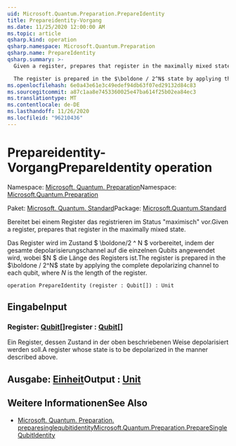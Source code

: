 ```yaml
---
uid: Microsoft.Quantum.Preparation.PrepareIdentity
title: Prepareidentity-Vorgang
ms.date: 11/25/2020 12:00:00 AM
ms.topic: article
qsharp.kind: operation
qsharp.namespace: Microsoft.Quantum.Preparation
qsharp.name: PrepareIdentity
qsharp.summary: >-
  Given a register, prepares that register in the maximally mixed state.

  The register is prepared in the $\boldone / 2^N$ state by applying the complete depolarizing channel to each qubit, where $N$ is the length of the register.
ms.openlocfilehash: 6e0a43e61e3c49edef94db63f07ed29132d84c83
ms.sourcegitcommit: a87c1aa8e7453360025e47ba614f25b02ea84ec3
ms.translationtype: MT
ms.contentlocale: de-DE
ms.lasthandoff: 11/26/2020
ms.locfileid: "96210436"
---
```

# <a name="prepareidentity-operation"></a><span data-ttu-id="71274-102">Prepareidentity-Vorgang</span><span class="sxs-lookup"><span data-stu-id="71274-102">PrepareIdentity operation</span></span>

<span data-ttu-id="71274-103">Namespace: [Microsoft. Quantum. Preparation](xref:Microsoft.Quantum.Preparation)</span><span class="sxs-lookup"><span data-stu-id="71274-103">Namespace: [Microsoft.Quantum.Preparation](xref:Microsoft.Quantum.Preparation)</span></span>

<span data-ttu-id="71274-104">Paket: [Microsoft. Quantum. Standard](https://nuget.org/packages/Microsoft.Quantum.Standard)</span><span class="sxs-lookup"><span data-stu-id="71274-104">Package: [Microsoft.Quantum.Standard](https://nuget.org/packages/Microsoft.Quantum.Standard)</span></span>


<span data-ttu-id="71274-105">Bereitet bei einem Register das registrieren im Status "maximisch" vor.</span><span class="sxs-lookup"><span data-stu-id="71274-105">Given a register, prepares that register in the maximally mixed state.</span></span>

<span data-ttu-id="71274-106">Das Register wird im Zustand $ \boldone/2 ^ N $ vorbereitet, indem der gesamte depolarisierungschannel auf die einzelnen Qubits angewendet wird, wobei $N $ die Länge des Registers ist.</span><span class="sxs-lookup"><span data-stu-id="71274-106">The register is prepared in the $\boldone / 2^N$ state by applying the complete depolarizing channel to each qubit, where $N$ is the length of the register.</span></span>

```qsharp
operation PrepareIdentity (register : Qubit[]) : Unit
```


## <a name="input"></a><span data-ttu-id="71274-107">Eingabe</span><span class="sxs-lookup"><span data-stu-id="71274-107">Input</span></span>

### <a name="register--qubit"></a><span data-ttu-id="71274-108">Register: [Qubit](xref:microsoft.quantum.lang-ref.qubit)[]</span><span class="sxs-lookup"><span data-stu-id="71274-108">register : [Qubit](xref:microsoft.quantum.lang-ref.qubit)[]</span></span>

<span data-ttu-id="71274-109">Ein Register, dessen Zustand in der oben beschriebenen Weise depolarisiert werden soll.</span><span class="sxs-lookup"><span data-stu-id="71274-109">A register whose state is to be depolarized in the manner described above.</span></span>



## <a name="output--unit"></a><span data-ttu-id="71274-110">Ausgabe: [Einheit](xref:microsoft.quantum.lang-ref.unit)</span><span class="sxs-lookup"><span data-stu-id="71274-110">Output : [Unit](xref:microsoft.quantum.lang-ref.unit)</span></span>



## <a name="see-also"></a><span data-ttu-id="71274-111">Weitere Informationen</span><span class="sxs-lookup"><span data-stu-id="71274-111">See Also</span></span>

- [<span data-ttu-id="71274-112">Microsoft. Quantum. Preparation. preparesinglequbitidentity</span><span class="sxs-lookup"><span data-stu-id="71274-112">Microsoft.Quantum.Preparation.PrepareSingleQubitIdentity</span></span>](xref:Microsoft.Quantum.Preparation.PrepareSingleQubitIdentity)